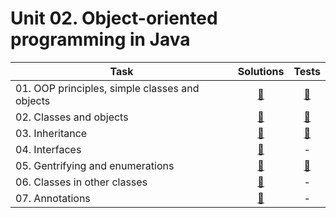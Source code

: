 # Unit 02. Object-oriented programming in Java

| Task | Solutions | Tests |
|------|:---------:|:-----:|
| 01. OOP principles, simple classes and objects | [:link:](src/main/java/com/github/leo_scream/java_se_course/unit_02/task_01) | [:link:](src/test/groovy/com/github/leo_scream/java_se_course/unit_02/task_01) |
| 02. Classes and objects | [:link:](src/main/java/com/github/leo_scream/java_se_course/unit_02/task_02) | [:link:](src/test/groovy/com/github/leo_scream/java_se_course/unit_02/task_02) |
| 03. Inheritance | [:link:](src/main/java/com/github/leo_scream/java_se_course/unit_02/task_03) | [:link:](src/test/groovy/com/github/leo_scream/java_se_course/unit_02/task_03) |
| 04. Interfaces | [:link:](src/main/java/com/github/leo_scream/java_se_course/unit_02/task_04) | - |
| 05. Gentrifying and enumerations | [:link:](src/main/java/com/github/leo_scream/java_se_course/unit_02/task_05) | [:link:](src/test/groovy/com/github/leo_scream/java_se_course/unit_02/task_05) |
| 06. Classes in other classes | [:link:](src/main/java/com/github/leo_scream/java_se_course/unit_02/task_06) | - |
| 07. Annotations | [:link:](src/main/java/com/github/leo_scream/java_se_course/unit_02/task_07) | - |
